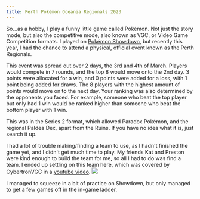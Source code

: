 ```yaml
---
title: Perth Pokémon Oceania Regionals 2023
---
```


So...as a hobby, I play a funny little game called Pokémon. Not just the story mode, but also the competitive mode, also known as VGC, or Video Game Competition formats. I played on [Pokémon Showdown](https://play.pokemonshowdown.com), but recently this year, I had the chance to attend a physical, official event known as the Perth Regionals.

This event was spread out over 2 days, the 3rd and 4th of March. Players would compete in 7 rounds, and the top 8 would move onto the 2nd day. 3 points were allocated for a win, and 0 points were added for a loss, with 1 point being added for draws. The 8 players with the highest amount of points would move on to the next day. Your ranking was also determined by the opponents you faced. For example, someone who beat the top player but only had 1 win would be ranked higher than someone who beat the bottom player with 1 win.

This was in the Series 2 format, which allowed Paradox Pokémon, and the regional Paldea Dex, apart from the Ruins. If you have no idea what it is, just search it up.

I had a lot of trouble making/finding a team to use, as I hadn't finished the game yet, and I didn't get much time to play. My friends Kat and Preston were kind enough to build the team for me, so all I had to do was find a team. I ended up settling on this team here, which was covered by CybertronVGC in a [youtube video](https://www.youtube.com/watch?v=zvyGNSWsdPU).
![](writings%20images/vgc_thing.png)

I managed to squeeze in a bit of practice on Showdown, but only managed to get a few games off in the in-game ladder.
